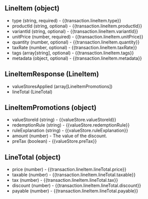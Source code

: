 ## LineItem (object)
+ type (string, required) - {{transaction.lineItem.type}}
+ productId (string, optional) -  {{transaction.lineItem.productId}}
+ variantId (string, optional) - {{transaction.lineItem.variantId}}
+ unitPrice (number, required) -  {{transaction.lineItem.unitPrice}}
+ quantity (number, optional) -  {{transaction.lineItem.quantity}}
+ taxRate (number, optional) - {{transaction.lineItem.taxRate}}
+ tags (array[string], optional) - {{transaction.lineItem.tags}}
+ metadata (object, optional) - {{transaction.lineItem.metadata}}

## LineItemResponse (LineItem)
+ valueStoresApplied (array[LineItemPromotions])
+ lineTotal (LineTotal)

## LineItemPromotions (object)
+ valueStoreId (string) - {{valueStore.valueStoreId}}
+ redemptionRule (string) - {{valueStore.redemptionRule}}
+ ruleExplanation (string) - {{valueStore.ruleExplanation}}
+ amount (number) - The value of the discount.
+ preTax (boolean) - {{valueStore.preTax}}

## LineTotal (object)
+ price (number) - {{transaction.lineItem.lineTotal.price}}
+ taxable (number) - {{transaction.lineItem.lineTotal.taxable}}
+ tax (number) - {{transaction.lineItem.lineTotal.tax}}
+ discount (number) - {{transaction.lineItem.lineTotal.discount}}
+ payable (number) - {{transaction.lineItem.lineTotal.payable}}